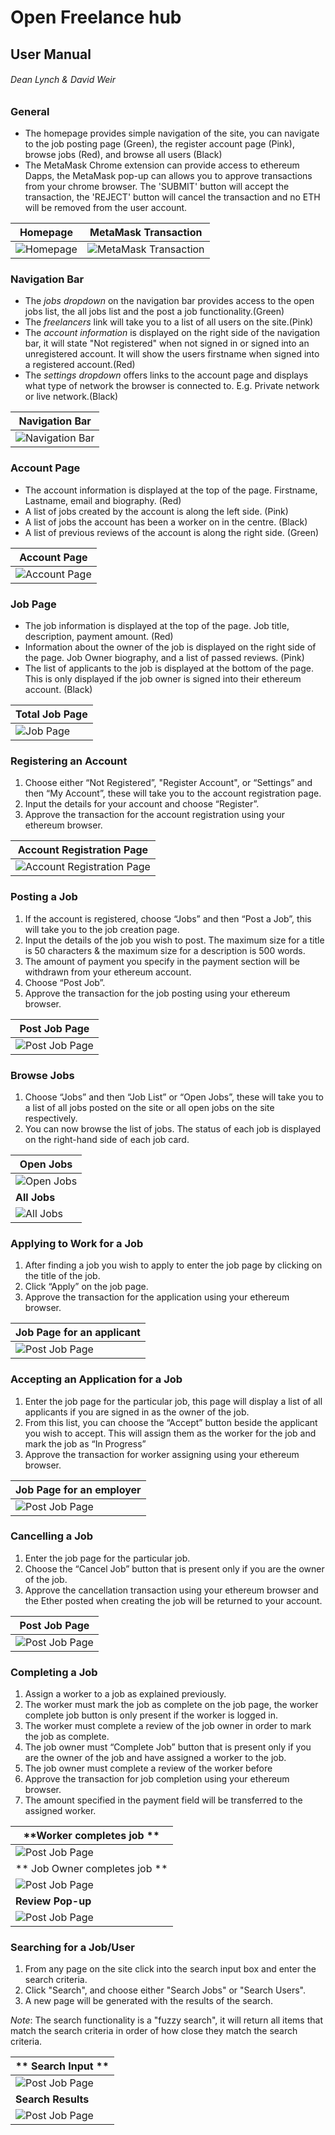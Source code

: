 # Open Freelance hub
## User Manual
###### Dean Lynch & David Weir

### General

* The homepage provides simple navigation of the site, you can navigate to the job posting page (Green), the register account page (Pink), browse jobs (Red), and browse all users (Black)
* The MetaMask Chrome extension can provide access to ethereum Dapps, the MetaMask pop-up can allows you to approve transactions from your chrome browser. The 'SUBMIT' button will accept the transaction, the 'REJECT' button will cancel the transaction and no ETH will be removed from the user account.

| **Homepage**        |**MetaMask Transaction**|
| ------------- | ------------- |
| ![Homepage](images/homepage.png)    |![MetaMask Transaction](images/metamask.png)|

### Navigation Bar

* The _jobs dropdown_ on the navigation bar provides access to the open jobs list, the all jobs list and the post a job functionality.(Green)
* The _freelancers_ link will take you to a list of all users on the site.(Pink)
* The _account information_ is displayed on the right side of the navigation bar, it will state "Not registered" when not signed in or signed into an unregistered account. It will show the users firstname when signed into a registered account.(Red)
* The _settings dropdown_ offers links to the account page and displays what type of network the browser is connected to. E.g. Private network or live network.(Black)

| **Navigation Bar**        |
| ------------- |
| ![Navigation Bar](images/navbar.png)    |

### Account Page

* The account information is displayed at the top of the page. Firstname, Lastname, email and biography. (Red)
* A list of jobs created by the account is along the left side. (Pink)
* A list of jobs the account has been a worker on in the centre. (Black)
* A list of previous reviews of the account is along the right side. (Green)

| **Account Page**        |
| ------------- |
| ![Account Page](images/accountPage.png)    |

### Job Page

* The job information is displayed at the top of the page. Job title, description, payment amount. (Red)
* Information about the owner of the job is displayed on the right side of the page. Job Owner biography, and a list of passed reviews. (Pink)
* The list of applicants to the job is displayed at the bottom of the page. This is only displayed if the job owner is signed into their ethereum account. (Black)

| **Total Job Page**        |
| ------------- |
| ![Job Page](images/jobPage.png)    |

### Registering an Account

1. Choose either “Not Registered”, "Register Account", or “Settings” and then “My Account”, these will take you to the account registration page.
2.  Input the details for your account and choose “Register”.
3. Approve the transaction for the account registration using your ethereum browser.

| **Account Registration Page**        |
| ------------- |
| ![Account Registration Page](images/registerPage.png)    |

### Posting a Job

1. If the account is registered, choose “Jobs” and then “Post a Job”, this will take you to the job creation page.
2. Input the details of the job you wish to post. The maximum size for a title is 50 characters & the maximum size for a description is 500 words.
3. The amount of payment you specify in the payment section will be withdrawn from your ethereum account.
4. Choose “Post Job”.
5. Approve the transaction for the job posting using your ethereum browser.

| **Post Job Page**        |
| ------------- |
| ![Post Job Page](images/postJobPage.png)    |

### Browse Jobs

1. Choose “Jobs” and then “Job List” or “Open Jobs”, these will take you to a list of all jobs posted on the site or all open jobs on the site respectively.
2. You can now browse the list of jobs. The status of each job is displayed on the right-hand side of each job card.

| **Open Jobs**        |
| ------------- |
| ![Open Jobs](images/openJobs.png)    |
| **All Jobs** |
| ![All Jobs](images/jobList.png) |

### Applying to Work for a Job

1. After finding a job you wish to apply to enter the job page by clicking on the title of the job.
2. Click “Apply” on the job page.
3. Approve the transaction for the application using your ethereum browser.

| **Job Page for an applicant**        |
| ------------- |
| ![Post Job Page](images/applyToJob.png)    |

### Accepting an Application for a Job

1. Enter the job page for the particular job, this page will display a list of all applicants if you are signed in as the owner of the job.
2. From this list, you can choose the “Accept” button beside the applicant you wish to accept. This will assign them as the worker for the job and mark the job as “In Progress”
3. Approve the transaction for worker assigning using your ethereum browser.

| **Job Page for an employer**        |
| ------------- |
| ![Post Job Page](images/jobOwnerJobPage.png)    |

### Cancelling a Job

1. Enter the job page for the particular job.
2. Choose the “Cancel Job” button that is present only if you are the owner of the job.
3. Approve the cancellation transaction using your ethereum browser and the Ether posted when creating the job will be returned to your account.

| **Post Job Page**        |
| ------------- |
| ![Post Job Page](images/cancel.png)    |

### Completing a Job
1. Assign a worker to a job as explained previously.
2. The worker must mark the job as complete on the job page, the worker complete job button is only present if the worker is logged in.
3. The worker must complete a review of the job owner in order to mark the job as complete.
4. The job owner must “Complete Job” button that is present only if you are the owner of the job and have assigned a worker to the job.
5. The job owner must complete a review of the worker before
6. Approve the transaction for job completion using your ethereum browser.
7. The amount specified in the payment field will be transferred to the assigned worker.

| **Worker completes job **        |
| ------------- |
| ![Post Job Page](images/workerAcceptedJob.png)    |
| ** Job Owner completes job ** |
| ![Post Job Page](images/jobOwnerAcceptedWorker.png) |
| **Review Pop-up** |
| ![Post Job Page](images/reviewPopup.png) |

### Searching for a Job/User
1. From any page on the site click into the search input box and enter the search criteria.
2. Click "Search", and choose either "Search Jobs" or "Search Users".
3. A new page will be generated with the results of the search.

_Note_: The search functionality is a "fuzzy search", it will return all items that match the search criteria in order of how close they match the search criteria.

| ** Search Input **        |
| ------------- |
| ![Post Job Page](images/searchInput.png)    |
|**Search Results** |
| ![Post Job Page](images/searchResult.png) |

